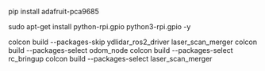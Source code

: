 pip install adafruit-pca9685

<!-- pip install RPi.GPIO -->
sudo apt-get install python-rpi.gpio python3-rpi.gpio -y


colcon build --packages-skip ydlidar_ros2_driver laser_scan_merger
colcon build --packages-select odom_node
colcon build --packages-select rc_bringup
colcon build --packages-select laser_scan_merger